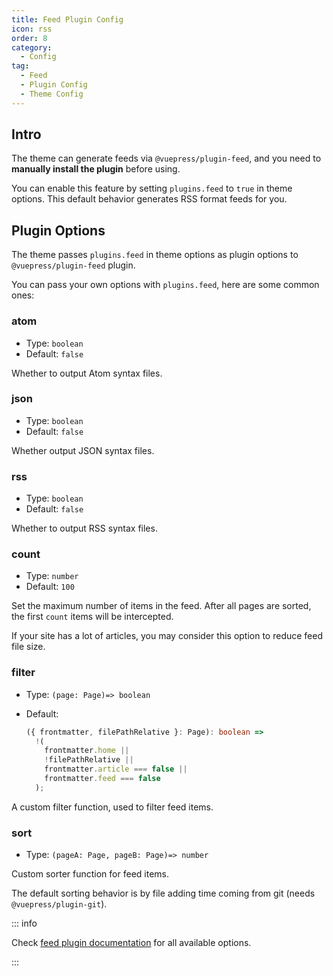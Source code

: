 ```yaml
---
title: Feed Plugin Config
icon: rss
order: 8
category:
  - Config
tag:
  - Feed
  - Plugin Config
  - Theme Config
---
```


## Intro

The theme can generate feeds via `@vuepress/plugin-feed`, and you need to **manually install the plugin** before using.

You can enable this feature by setting `plugins.feed` to `true` in theme options. This default behavior generates RSS format feeds for you.

## Plugin Options

The theme passes `plugins.feed` in theme options as plugin options to `@vuepress/plugin-feed` plugin.

You can pass your own options with `plugins.feed`, here are some common ones:

### atom

- Type: `boolean`
- Default: `false`

Whether to output Atom syntax files.

### json

- Type: `boolean`
- Default: `false`

Whether output JSON syntax files.

### rss

- Type: `boolean`
- Default: `false`

Whether to output RSS syntax files.

### count

- Type: `number`
- Default: `100`

Set the maximum number of items in the feed. After all pages are sorted, the first `count` items will be intercepted.

If your site has a lot of articles, you may consider this option to reduce feed file size.

### filter

- Type: `(page: Page)=> boolean`
- Default:

  ```ts
  ({ frontmatter, filePathRelative }: Page): boolean =>
    !(
      frontmatter.home ||
      !filePathRelative ||
      frontmatter.article === false ||
      frontmatter.feed === false
    );
  ```

A custom filter function, used to filter feed items.

### sort

- Type: `(pageA: Page, pageB: Page)=> number`

Custom sorter function for feed items.

The default sorting behavior is by file adding time coming from git (needs `@vuepress/plugin-git`).

::: info

Check [feed plugin documentation][feed-config] for all available options.

:::

[feed-config]: https://ecosystem.vuejs.press/plugins/feed/
